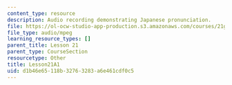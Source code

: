 ```yaml
---
content_type: resource
description: Audio recording demonstrating Japanese pronunciation.
file: https://ol-ocw-studio-app-production.s3.amazonaws.com/courses/21g-504-japanese-iv-spring-2009/d1b46e65118b32763283a6e461cdf0c5_Lesson21A1.mp3
file_type: audio/mpeg
learning_resource_types: []
parent_title: Lesson 21
parent_type: CourseSection
resourcetype: Other
title: Lesson21A1
uid: d1b46e65-118b-3276-3283-a6e461cdf0c5
---
```


